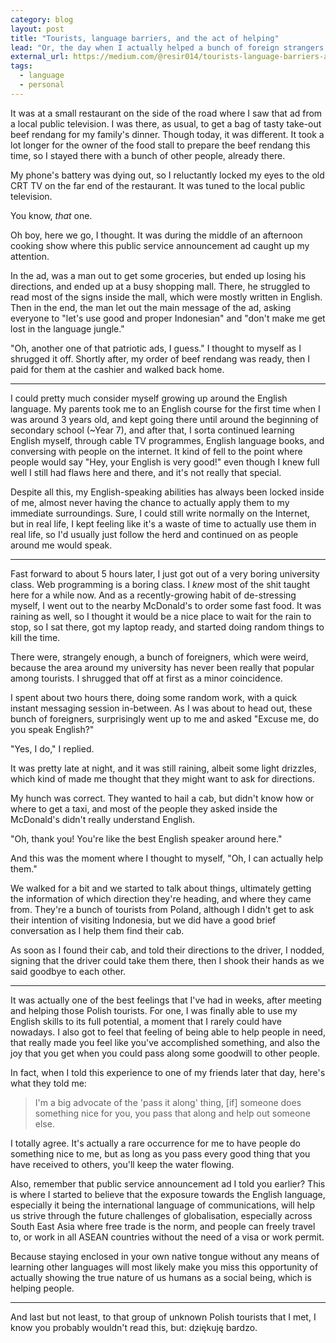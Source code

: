 ```yaml
---
category: blog
layout: post
title: "Tourists, language barriers, and the act of helping"
lead: "Or, the day when I actually helped a bunch of foreign strangers and felt much better afterwards."
external_url: https://medium.com/@resir014/tourists-language-barriers-and-the-act-of-helping-bd9fdafb7067
tags:
  - language
  - personal
---
```


It was at a small restaurant on the side of the road where I saw that ad from a local public television. I was there, as usual, to get a bag of tasty take-out beef rendang for my family's dinner. Though today, it was different. It took a lot longer for the owner of the food stall to prepare the beef rendang this time, so I stayed there with a bunch of other people, already there.

My phone's battery was dying out, so I reluctantly locked my eyes to the old CRT TV on the far end of the restaurant. It was tuned to the local public television.

You know, *that* one.

Oh boy, here we go, I thought. It was during the middle of an afternoon cooking show where this public service announcement ad caught up my attention.

In the ad, was a man out to get some groceries, but ended up losing his directions, and ended up at a busy shopping mall. There, he struggled to read most of the signs inside the mall, which were mostly written in English. Then in the end, the man let out the main message of the ad, asking everyone to "let's use good and proper Indonesian" and "don't make me get lost in the language jungle."

"Oh, another one of that patriotic ads, I guess." I thought to myself as I shrugged it off. Shortly after, my order of beef rendang was ready, then I paid for them at the cashier and walked back home.

***

I could pretty much consider myself growing up around the English language. My parents took me to an English course for the first time when I was around 3 years old, and kept going there until around the beginning of secondary school (~Year 7), and after that, I sorta continued learning English myself, through cable TV programmes, English language books, and conversing with people on the internet. It kind of fell to the point where people would say "Hey, your English is very good!" even though I knew full well I still had flaws here and there, and it's not really that special.

Despite all this, my English-speaking abilities has always been locked inside of me, almost never having the chance to actually apply them to my immediate surroundings. Sure, I could still write normally on the Internet, but in real life, I kept feeling like it's a waste of time to actually use them in real life, so I'd usually just follow the herd and continued on as people around me would speak.

***

Fast forward to about 5 hours later, I just got out of a very boring university class. Web programming is a boring class. I *knew* most of the shit taught here for a while now. And as a recently-growing habit of de-stressing myself, I went out to the nearby McDonald's to order some fast food. It was raining as well, so I thought it would be a nice place to wait for the rain to stop, so I sat there, got my laptop ready, and started doing random things to kill the time.

There were, strangely enough, a bunch of foreigners, which were weird, because the area around my university has never been really that popular among tourists. I shrugged that off at first as a minor coincidence.

I spent about two hours there, doing some random work, with a quick instant messaging session in-between. As I was about to head out, these bunch of foreigners, surprisingly went up to me and asked "Excuse me, do you speak English?"

"Yes, I do," I replied.

It was pretty late at night, and it was still raining, albeit some light drizzles, which kind of made me thought that they might want to ask for directions.

My hunch was correct. They wanted to hail a cab, but didn't know how or where to get a taxi, and most of the people they asked inside the McDonald's didn't really understand English.

"Oh, thank you! You're like the best English speaker around here."

And this was the moment where I thought to myself, "Oh, I can actually help them."

We walked for a bit and we started to talk about things, ultimately getting the information of which direction they're heading, and where they came from. They're a bunch of tourists from Poland, although I didn't get to ask their intention of visiting Indonesia, but we did have a good brief conversation as I help them find their cab.

As soon as I found their cab, and told their directions to the driver, I nodded, signing that the driver could take them there, then I shook their hands as we said goodbye to each other.

***

It was actually one of the best feelings that I've had in weeks, after meeting and helping those Polish tourists. For one, I was finally able to use my English skills to its full potential, a moment that I rarely could have nowadays. I also got to feel that feeling of being able to help people in need, that really made you feel like you've accomplished something, and also the joy that you get when you could pass along some goodwill to other people.

In fact, when I told this experience to one of my friends later that day, here's what they told me:

> I'm a big advocate of the 'pass it along' thing, [if] someone does something nice for you, you pass that along and help out someone else.

I totally agree. It's actually a rare occurrence for me to have people do something nice to me, but as long as you pass every good thing that you have received to others, you'll keep the water flowing.

Also, remember that public service announcement ad I told you earlier? This is where I started to believe that the exposure towards the English language, especially it being the international language of communications, will help us strive through the future challenges of globalisation, especially across South East Asia where free trade is the norm, and people can freely travel to, or work in all ASEAN countries without the need of a visa or work permit.

Because staying enclosed in your own native tongue without any means of learning other languages will most likely make you miss this opportunity of actually showing the true nature of us humans as a social being, which is helping people.

***

And last but not least, to that group of unknown Polish tourists that I met, I know you probably wouldn't read this, but: dziękuję bardzo.
